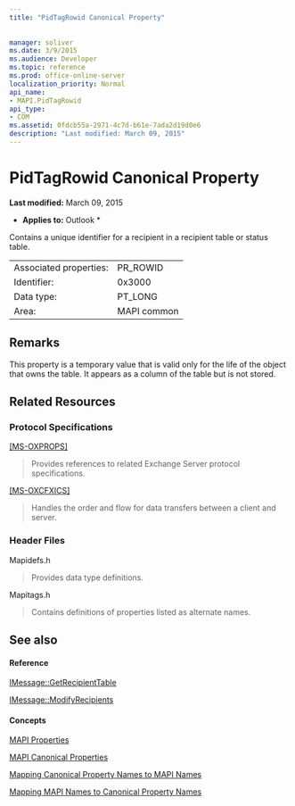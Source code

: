 ```yaml
---
title: "PidTagRowid Canonical Property"
 
 
manager: soliver
ms.date: 3/9/2015
ms.audience: Developer
ms.topic: reference
ms.prod: office-online-server
localization_priority: Normal
api_name:
- MAPI.PidTagRowid
api_type:
- COM
ms.assetid: 0fdcb55a-2971-4c7d-b61e-7ada2d19d0e6
description: "Last modified: March 09, 2015"
---
```


# PidTagRowid Canonical Property

 **Last modified:** March 09, 2015 
  
 * **Applies to:** Outlook * 
  
Contains a unique identifier for a recipient in a recipient table or status table.
  
|||
|:-----|:-----|
|Associated properties:  <br/> |PR_ROWID  <br/> |
|Identifier:  <br/> |0x3000  <br/> |
|Data type:  <br/> |PT_LONG  <br/> |
|Area:  <br/> |MAPI common  <br/> |
   
## Remarks

This property is a temporary value that is valid only for the life of the object that owns the table. It appears as a column of the table but is not stored.
  
## Related Resources

### Protocol Specifications

[[MS-OXPROPS]](http://msdn.microsoft.com/library/f6ab1613-aefe-447d-a49c-18217230b148%28Office.15%29.aspx)
  
> Provides references to related Exchange Server protocol specifications.
    
[[MS-OXCFXICS]](http://msdn.microsoft.com/library/b9752f3d-d50d-44b8-9e6b-608a117c8532%28Office.15%29.aspx)
  
> Handles the order and flow for data transfers between a client and server.
    
### Header Files

Mapidefs.h
  
> Provides data type definitions.
    
Mapitags.h
  
> Contains definitions of properties listed as alternate names.
    
## See also

#### Reference

[IMessage::GetRecipientTable](imessage-getrecipienttable.md)
  
[IMessage::ModifyRecipients](imessage-modifyrecipients.md)
#### Concepts

[MAPI Properties](mapi-properties.md)
  
[MAPI Canonical Properties](mapi-canonical-properties.md)
  
[Mapping Canonical Property Names to MAPI Names](mapping-canonical-property-names-to-mapi-names.md)
  
[Mapping MAPI Names to Canonical Property Names](mapping-mapi-names-to-canonical-property-names.md)

